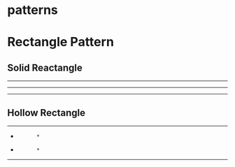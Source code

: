 # patterns

# Rectangle Pattern
## Solid Reactangle

************
************
************

## Hollow Rectangle

*************
*           *
*           *
*************

#